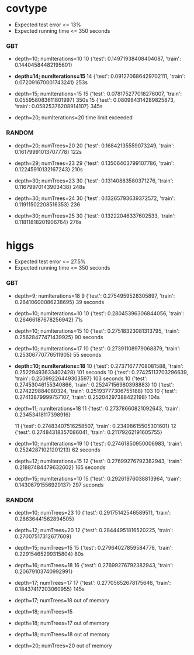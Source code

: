 # covtype

* Expected test error <= 13%
* Expected running time <= 350 seconds

### GBT

* depth=10; numIterations=10
    10 {'test': 0.14971938408404087, 'train': 0.14404584482195601}

* **depth=14; numIterations=15**
    14 {'test': 0.091270686429702111, 'train': 0.072091670001743241}
    253s

* depth=15; numIterations=15
    15 {'test': 0.078175277018276007, 'train': 0.055958083611801997}
    350s
    15 {'test': 0.080984314289825873, 'train': 0.05825376208914107}
    345s

* depth=20; numIterations=20
    time limit exceeded

### RANDOM

* depth=20; numTrees=20
    20 {'test': 0.16842135559073249, 'train': 0.16179991013707778}
    122s

* depth=29; numTrees=23
    29 {'test': 0.13506403799107786, 'train': 0.12245910132167243}
    210s

* depth=30; numTrees=23
    30 {'test': 0.13140883580371276, 'train': 0.11679970143903438}
    248s

* depth=30; numTrees=24
    30 {'test': 0.13265793639372572, 'train': 0.11911502208516353}
    236

* depth=30; numTrees=25
    30 {'test': 0.13222046337602533, 'train': 0.11811818201906764}
    276s


# higgs

* Expected test error <= 27.5%
* Expected running time <= 350 seconds

### GBT

* depth=9; numIterations=18
    9 {'test': 0.2754959528305897, 'train': 0.26410600086238695} 39 seconds

* depth=10; numIterations=10
    10 {'test': 0.28045396306844056, 'train': 0.26466187678256942}
    71s

* depth=10; numIterations=15
    10 {'test': 0.27518323081313795, 'train': 0.25628477471439925} 90 seconds

* depth=10; numIterations=17
    10 {'test': 0.27391108979068879, 'train': 0.25306770776511905} 55 seconds

* **depth=10; numIterations=18**
    10 {'test': 0.27371677708081588, 'train': 0.25229493633402428} 101 seconds
    10 {'test': 0.27425113703296639, 'train': 0.25099226449303597} 103 seconds
    10 {'test': 0.27453046155340866, 'train': 0.25247156980398883}
    10 {'test': 0.274229884080324, 'train': 0.25193777306755188} 103
    10 {'test': 0.27413879999757107, 'train': 0.25204297388422198}  104s

* depth=11; numIterations=18
    11 {'test': 0.27378660821092643, 'train': 0.23453418117398916}

    11 {'test': 0.27483407516258507, 'train': 0.23498615505301601}
    12 {'test': 0.27484318357086041, 'train': 0.21179262191605755}

* depth=10; numIterations=19
    10 {'test': 0.27461850950006983, 'train': 0.25242871021201213} 62 seconds

* depth=12; numIterations=15
    12 {'test': 0.27699276792382943, 'train': 0.21887484479632602} 165 seconds

* depth=15; numIterations=10
    15 {'test': 0.29261976038813964, 'train': 0.14306791556920137} 297 seconds


### RANDOM

* depth=10; numTrees=23
    10 {'test': 0.29175142546589511, 'train': 0.28636441562894505}

* depth=12; numTrees=20
    12 {'test': 0.28444951816520225, 'train': 0.27007517312677609}

* depth=15; numTrees=15
    15 {'test': 0.27964027859584778, 'train': 0.22915465299315804}
    80s

* depth=16; numTrees=18
    16 {'test': 0.27699276792382943, 'train': 0.20679103740992991}


* depth=17; numTrees=17
    17 {'test': 0.27705652678175646, 'train': 0.18437417203060955}
    145s

* depth=17; numTrees=18
    out of memory

* depth=18; numTrees=15


* depth=18; numTrees=17
    out of memory

* depth=18; numTrees=18
    out of memory

* depth=20; numTrees=20
    out of memory
